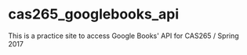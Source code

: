 # cas265_googlebooks_api
This is a practice site to access Google Books' API for CAS265 / Spring 2017
